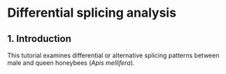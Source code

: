 # Differential splicing analysis  
## 1. Introduction  
This tutorial examines differential or alternative splicing patterns between male and queen
honeybees (_Apis mellifera_).  
